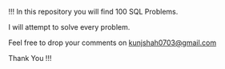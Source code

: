 !!! In this repository you will find 100 SQL Problems.

I will attempt to solve every problem.

Feel free to drop your comments on kunjshah0703@gmail.com

Thank You !!!
